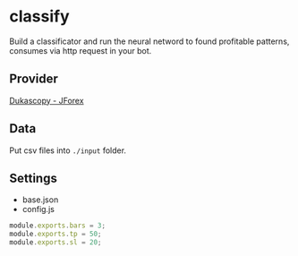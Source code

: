 # classify

Build a classificator and run the neural netword to found profitable patterns, consumes via http request in your bot.

## Provider
<a href="https://dukascopy.com">Dukascopy - JForex</a>

## Data
Put csv files into `./input` folder.

## Settings
* base.json
* config.js
```javascript
module.exports.bars = 3;
module.exports.tp = 50;
module.exports.sl = 20;
```
